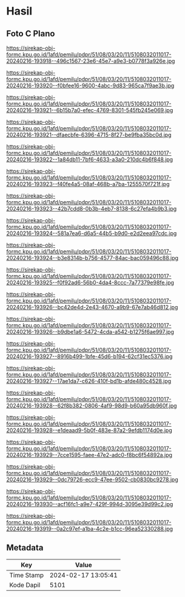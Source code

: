 # Hasil

## Foto C Plano

https://sirekap-obj-formc.kpu.go.id/1afd/pemilu/pdpr/51/08/03/20/11/5108032011017-20240216-193918--496c1567-23e6-45e7-a9e3-b0778f3a926e.jpg

https://sirekap-obj-formc.kpu.go.id/1afd/pemilu/pdpr/51/08/03/20/11/5108032011017-20240216-193920--f0bfee16-9600-4abc-9d83-965ca7f9ae3b.jpg

https://sirekap-obj-formc.kpu.go.id/1afd/pemilu/pdpr/51/08/03/20/11/5108032011017-20240216-193921--6b15b7a0-efec-4769-8301-545fb245e069.jpg

https://sirekap-obj-formc.kpu.go.id/1afd/pemilu/pdpr/51/08/03/20/11/5108032011017-20240216-193921--dfaecbfe-6396-4715-8f27-be9fba35bc0d.jpg

https://sirekap-obj-formc.kpu.go.id/1afd/pemilu/pdpr/51/08/03/20/11/5108032011017-20240216-193922--1a84db11-7bf6-4633-a3a0-210dc4b6f848.jpg

https://sirekap-obj-formc.kpu.go.id/1afd/pemilu/pdpr/51/08/03/20/11/5108032011017-20240216-193923--f40fe4a5-08af-468b-a7ba-1255570f721f.jpg

https://sirekap-obj-formc.kpu.go.id/1afd/pemilu/pdpr/51/08/03/20/11/5108032011017-20240216-193923--42b7cdd8-0b3b-4eb7-8138-6c27efa4b9b3.jpg

https://sirekap-obj-formc.kpu.go.id/1afd/pemilu/pdpr/51/08/03/20/11/5108032011017-20240216-193924--581a7ea6-d6a5-44b5-b9d0-e2d2eea97cdc.jpg

https://sirekap-obj-formc.kpu.go.id/1afd/pemilu/pdpr/51/08/03/20/11/5108032011017-20240216-193924--b3e8314b-b756-4577-84ac-bac059496c88.jpg

https://sirekap-obj-formc.kpu.go.id/1afd/pemilu/pdpr/51/08/03/20/11/5108032011017-20240216-193925--f0f92ad6-56b0-4da4-8ccc-7a77379e98fe.jpg

https://sirekap-obj-formc.kpu.go.id/1afd/pemilu/pdpr/51/08/03/20/11/5108032011017-20240216-193926--bc42de4d-2e43-4670-a9b9-67e7ab46d812.jpg

https://sirekap-obj-formc.kpu.go.id/1afd/pemilu/pdpr/51/08/03/20/11/5108032011017-20240216-193926--b9dbe1a6-5472-4cda-a542-b1275f6ae997.jpg

https://sirekap-obj-formc.kpu.go.id/1afd/pemilu/pdpr/51/08/03/20/11/5108032011017-20240216-193927--8916b499-1bfe-45d6-b194-62cf31ec5376.jpg

https://sirekap-obj-formc.kpu.go.id/1afd/pemilu/pdpr/51/08/03/20/11/5108032011017-20240216-193927--17ae1da7-c626-410f-bd1b-afde480c4528.jpg

https://sirekap-obj-formc.kpu.go.id/1afd/pemilu/pdpr/51/08/03/20/11/5108032011017-20240216-193928--62f8b382-0806-4af9-98d9-b60a95db960f.jpg

https://sirekap-obj-formc.kpu.go.id/1afd/pemilu/pdpr/51/08/03/20/11/5108032011017-20240216-193928--e1deaad9-5b0f-483e-87a2-9efdb1174d0e.jpg

https://sirekap-obj-formc.kpu.go.id/1afd/pemilu/pdpr/51/08/03/20/11/5108032011017-20240216-193929--7cce1595-faee-47e2-adc0-f8bc6f54892a.jpg

https://sirekap-obj-formc.kpu.go.id/1afd/pemilu/pdpr/51/08/03/20/11/5108032011017-20240216-193929--0dc79726-ecc9-47ee-9502-cb0830bc9278.jpg

https://sirekap-obj-formc.kpu.go.id/1afd/pemilu/pdpr/51/08/03/20/11/5108032011017-20240216-193930--acf16fc1-a9e7-429f-994d-3095e39d99c2.jpg

https://sirekap-obj-formc.kpu.go.id/1afd/pemilu/pdpr/51/08/03/20/11/5108032011017-20240216-193919--0a2c97ef-a1ba-4c2e-b1cc-96ea52330288.jpg


## Metadata

| Key        | Value               |
| ---------- | ------------------- |
| Time Stamp | 2024-02-17 13:05:41 |
| Kode Dapil | 5101                |



